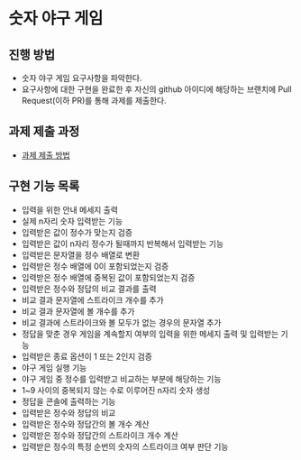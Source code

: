 # 숫자 야구 게임
## 진행 방법
* 숫자 야구 게임 요구사항을 파악한다.
* 요구사항에 대한 구현을 완료한 후 자신의 github 아이디에 해당하는 브랜치에 Pull Request(이하 PR)를 통해 과제를 제출한다.

## 과제 제출 과정
* [과제 제출 방법](https://github.com/next-step/nextstep-docs/tree/master/ent-precourse)

## 구현 기능 목록
* 입력을 위한 안내 메세지 출력
* 실제 n자리 숫자 입력받는 기능
* 입력받은 값이 정수가 맞는지 검증
* 입력받은 값이 n자리 정수가 될때까지 반복해서 입력받는 기능
* 입력받은 문자열을 정수 배열로 변환
* 입력받은 정수 배열에 0이 포함되었는지 검증
* 입력받은 정수 배열에 중복된 값이 포함되었는지 검증
* 입력받은 정수와 정답의 비교 결과를 출력
* 비교 결과 문자열에 스트라이크 개수를 추가
* 비교 결과 문자열에 볼 개수를 추가
* 비교 결과에 스트라이크와 볼 모두가 없는 경우의 문자열 추가
* 정답을 맞춘 경우 게임을 계속할지 여부의 입력을 위한 메세지 출력 및 입력받는 기능
* 입력받은 종료 옵션이 1 또는 2인지 검증
* 야구 게임 실행 기능
* 야구 게임 중 정수를 입력받고 비교하는 부분에 해당하는 기능
* 1~9 사이의 중복되지 않는 수로 이루어진 n자리 숫자 생성
* 정답을 콘솔에 출력하는 기능
* 입력받은 정수와 정답의 비교
* 입력받은 정수와 정답간의 볼 개수 계산
* 입력받은 정수와 정답간의 스트라이크 개수 계산
* 입력받은 정수의 특정 순번의 숫자의 스트라이크 여부 판단 기능